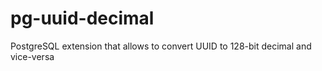 # pg-uuid-decimal
PostgreSQL extension that allows to convert UUID to 128-bit decimal and vice-versa
